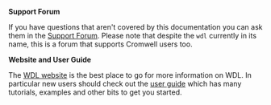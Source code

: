 **Support Forum**

If you have questions that aren't covered by this documentation you can ask them in the
[Support Forum](http://gatkforums.broadinstitute.org/wdl/categories/ask-the-wdl-team).
Please note that despite the `wdl` currently in its name, this is a forum that supports Cromwell users too.

**Website and User Guide**

The [WDL website](https://software.broadinstitute.org/wdl/) is the best place to go for more information on WDL.
In particular new users should check out the [user guide](https://software.broadinstitute.org/wdl/userguide/)
which has many tutorials, examples and other bits to get you started.
